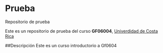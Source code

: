 # Prueba
Repositorio de prueba

Este es un repositorio de prueba del curso **GF06004**, [Univerdidad de Costa Rica](https://www.ucr.ac.cr/)

 ##Descripción
 Este es un curso introductorio a Gf0604 
